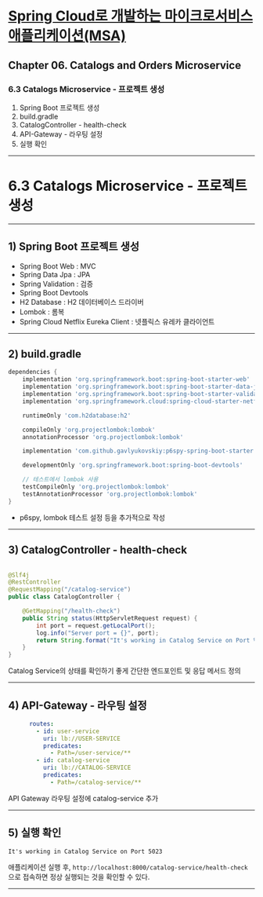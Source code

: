 # <a href = "../README.md" target="_blank">Spring Cloud로 개발하는 마이크로서비스 애플리케이션(MSA)</a>
## Chapter 06. Catalogs and Orders Microservice
### 6.3 Catalogs Microservice - 프로젝트 생성
1) Spring Boot 프로젝트 생성
2) build.gradle
3) CatalogController - health-check
4) API-Gateway - 라우팅 설정
5) 실행 확인

---

# 6.3 Catalogs Microservice - 프로젝트 생성

---

## 1) Spring Boot 프로젝트 생성
- Spring Boot Web : MVC
- Spring Data Jpa : JPA
- Spring Validation : 검증
- Spring Boot Devtools
- H2 Database : H2 데이터베이스 드라이버
- Lombok : 롬복
- Spring Cloud Netflix Eureka Client : 넷플릭스 유레카 클라이언트

---

## 2) build.gradle
```groovy
dependencies {
    implementation 'org.springframework.boot:spring-boot-starter-web'
    implementation 'org.springframework.boot:spring-boot-starter-data-jpa'
    implementation 'org.springframework.boot:spring-boot-starter-validation'
    implementation 'org.springframework.cloud:spring-cloud-starter-netflix-eureka-client'

    runtimeOnly 'com.h2database:h2'

    compileOnly 'org.projectlombok:lombok'
    annotationProcessor 'org.projectlombok:lombok'

    implementation 'com.github.gavlyukovskiy:p6spy-spring-boot-starter:1.8.1'

    developmentOnly 'org.springframework.boot:spring-boot-devtools'

    // 테스트에서 lombok 사용
    testCompileOnly 'org.projectlombok:lombok'
    testAnnotationProcessor 'org.projectlombok:lombok'
}
```
- p6spy, lombok 테스트 설정 등을 추가적으로 작성

---

## 3) CatalogController - health-check
```java

@Slf4j
@RestController
@RequestMapping("/catalog-service")
public class CatalogController {

    @GetMapping("/health-check")
    public String status(HttpServletRequest request) {
        int port = request.getLocalPort();
        log.info("Server port = {}", port);
        return String.format("It's working in Catalog Service on Port %d", port);
    }
}
```
Catalog Service의 상태를 확인하기 좋게 간단한 엔드포인트 및 응답 메서드 정의

---

## 4) API-Gateway - 라우팅 설정
```yaml
      routes:
        - id: user-service
          uri: lb://USER-SERVICE
          predicates:
            - Path=/user-service/**
        - id: catalog-service
          uri: lb://CATALOG-SERVICE
          predicates:
            - Path=/catalog-service/**
```
API Gateway 라우팅 설정에 catalog-service 추가

---

## 5) 실행 확인
```shell
It's working in Catalog Service on Port 5023
```
애플리케이션 실행 후, `http://localhost:8000/catalog-service/health-check` 으로 접속하면 정상 실행되는 것을 확인할 수 있다.

---
